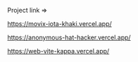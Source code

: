 Project link =>

https://movix-iota-khaki.vercel.app/

https://anonymous-hat-hacker.vercel.app/

https://web-vite-kappa.vercel.app/
